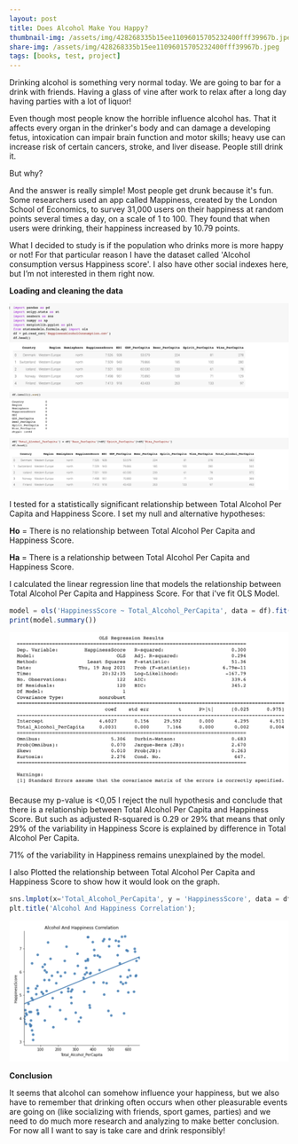 ```yaml
---
layout: post
title: Does Alcohol Make You Happy?
thumbnail-img: /assets/img/428268335b15ee11096015705232400fff39967b.jpeg
share-img: /assets/img/428268335b15ee11096015705232400fff39967b.jpeg
tags: [books, test, project]
---
```


   Drinking alcohol is something very normal today. We are going to bar for a drink with friends. Having a glass of vine after work to relax after a long day having parties with a lot of liquor!
   
   Even though most people know the horrible influence alcohol has. That it affects every organ in the drinker's body and can damage a developing fetus, intoxication can impair brain function and motor skills; heavy use can increase risk of certain cancers, stroke, and liver disease. People still drink it.
   
   But why?
   
   And the answer is really simple! Most people get drunk because it's fun. Some researchers used an app called Mappiness, created by the London School of Economics, to survey 31,000 users on their happiness at random points several times a day, on a scale of 1 to 100. They found that when users were drinking, their happiness increased by 10.79 points.
   
   What I decided to study is if the population who drinks more is more happy or not!
   For that particular reason I have the dataset called 'Alcohol consumption versus Happiness score'. I also have other social indexes here, but I’m not interested in them right now.
  
  **Loading and cleaning the data**
    
  ![pic1](https://raw.githubusercontent.com/Katerynapass/kateryna_pass.github.io/master/assets/img/pic%201.png)
  ![pic2](https://raw.githubusercontent.com/Katerynapass/kateryna_pass.github.io/master/assets/img/pic2.png)


  I tested for a statistically significant relationship between Total Alcohol Per Capita and Happiness Score. I set my null and alternative hypotheses:
  
 **Ho** = There is no relationship between Total Alcohol Per Capita and Happiness Score.
 
 **Ha** = There is a relationship between Total Alcohol Per Capita and Happiness Score.
 
I calculated the linear regression line that models the relationship between Total Alcohol Per Capita and Happiness Score. For that i've fit OLS Model.

```javascript
model = ols('HappinessScore ~ Total_Alcohol_PerCapita', data = df).fit()
print(model.summary())
```
 ![pic3](https://raw.githubusercontent.com/Katerynapass/kateryna_pass.github.io/master/assets/img/pic3.png)
 
 Because my p-value is <0,05 I reject the null hypothesis and conclude that there is a relationship between Total Alcohol Per Capita and Happiness Score.
 But such as adjusted R-squared is 0.29 or 29% that means that only 29% of the variability in Happiness Score is explained by difference in Total Alcohol Per Capita.
 
 71% of the variability in Happiness remains unexplained by the model. 
 
 I also Plotted the relationship between Total Alcohol Per Capita and Happiness Score to show how it would look on the graph.
 ```javascript
sns.lmplot(x='Total_Alcohol_PerCapita', y = 'HappinessScore', data = df, ci=None);
plt.title('Alcohol And Happiness Correlation');
```
![pic3](https://raw.githubusercontent.com/Katerynapass/kateryna_pass.github.io/master/assets/img/pic3_.png)
 
 **Conclusion**
 
 It seems that alcohol can somehow influence your happiness, but we also have to remember that drinking often occurs when other pleasurable events are going on (like socializing with friends, sport games, parties) and we need to do much more research and analyzing to make better conclusion. 
For now all I want to say is take care and drink responsibly!
 


